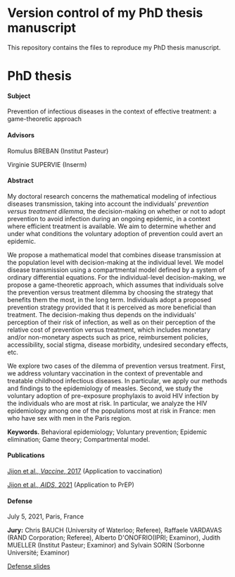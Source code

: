 # Version control of my PhD thesis manuscript
This repository contains the files to reproduce my PhD thesis manuscript.

# PhD thesis
#### Subject
Prevention of infectious diseases in the context of effective treatment: a game-theoretic approach

#### Advisors
Romulus BREBAN (Institut Pasteur) 

Virginie SUPERVIE (Inserm)


#### Abstract

My doctoral research concerns the mathematical modeling of infectious diseases transmission, taking into account the individuals' *prevention versus treatment dilemma*, the decision-making on whether or not to adopt prevention to avoid infection during an ongoing epidemic, in a context where efficient treatment is available. We aim to determine whether and under what conditions the voluntary adoption of prevention could avert an epidemic. 

We propose a mathematical model that combines disease transmission at the population level with decision-making at the individual level. We model disease transmission using a compartmental model defined by a system of ordinary differential equations. For the individual-level decision-making, we propose a game-theoretic approach, which assumes that individuals solve the prevention versus treatment dilemma by choosing the strategy that benefits them the most, in the long term. Individuals adopt a proposed prevention strategy provided that it is perceived as more beneficial than treatment. The decision-making thus depends on the individuals' perception of their risk of infection, as well as on their perception of the relative cost of prevention versus treatment, which includes monetary and/or non-monetary aspects such as price, reimbursement policies, accessibility, social stigma, disease morbidity, undesired secondary effects, etc. 

We explore two cases of the dilemma of prevention versus treatment. First, we address voluntary vaccination in the context of preventable and treatable childhood infectious diseases. In particular, we apply our methods and findings to the epidemiology of measles. 
Second, we study the voluntary adoption of pre-exposure prophylaxis to avoid HIV infection by the individuals who are most at risk. In particular, we analyze the HIV epidemiology among one of the populations most at risk in France: men who have sex with men in the Paris region.

**Keywords.** Behavioral epidemiology; Voluntary prevention; Epidemic elimination; Game theory; Compartmental model.


#### Publications
[Jijon et al., *Vaccine*, 2017](https://www.sciencedirect.com/science/article/pii/S0264410X17311283?via%3Dihub) (Application to vaccination)

[Jijon et al., *AIDS*, 2021](https://doi.org/10.1097/qad.0000000000003012) (Application to PrEP)

#### Defense
July 5, 2021, Paris, France

**Jury:**
Chris BAUCH (University of Waterloo; Referee), Raffaele VARDAVAS (RAND Corporation; Referee), Alberto D'ONOFRIO(IPRI; Examinor), Judith MUELLER (Institut Pasteur; Examinor) and Sylvain SORIN (Sorbonne Université; Examinor)

[Defense slides](https://github.com/sjijon/sjijon.github.io/raw/master/documents/DiaposSoutenanceThese_Handout.pdf)


